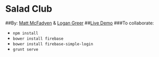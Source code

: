 Salad Club
==========


##By: [Matt McFadyen](http://twitter.com/@mattmcfad) & [Logan Greer](http://twitter.com/@logan_greer)
##[Live Demo](http://mmcfadyen.ca/saladclub)
###To collaborate: 

* `npm install` 
* `bower install firebase`
* `bower install firebase-simple-login`
* `grunt serve`